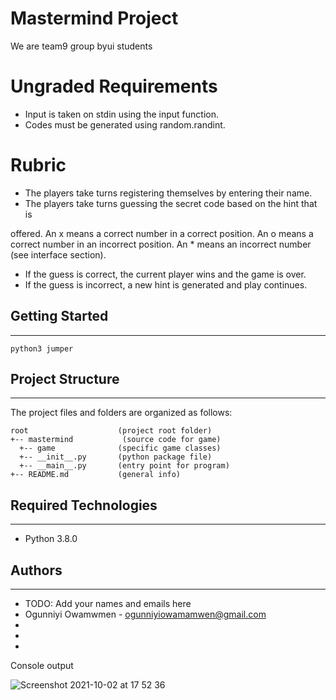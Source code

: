 # Mastermind Project

We are team9 group byui students

<h1>Ungraded Requirements</h1>
<ul>
<li>Input is taken on stdin using the input function.</li>
<li>Codes must be generated using random.randint.</li>
</ul>

<h1>Rubric</h1>
<ul>
<li>The players take turns registering themselves by entering their name.</li>
<li>The players take turns guessing the secret code based on the hint that is</li>
</ul>
offered. An x means a correct number in a correct position. An o means a
correct number in an incorrect position. An * means an incorrect number
(see interface section).

<ul>
<li>If the guess is correct, the current player wins and the game is over.</li>
<li>If the guess is incorrect, a new hint is generated and play continues.</li>
</ul>

## Getting Started

---

```
python3 jumper
```

## Project Structure

---

The project files and folders are organized as follows:

```
root                    (project root folder)
+-- mastermind           (source code for game)
  +-- game              (specific game classes)
  +-- __init__.py       (python package file)
  +-- __main__.py       (entry point for program)
+-- README.md           (general info)
```

## Required Technologies

---

- Python 3.8.0

## Authors

---

- TODO: Add your names and emails here
- Ogunniyi Owamwmen - ogunniyiowamamwen@gmail.com
-
-
-


Console output

![Screenshot 2021-10-02 at 17 52 36](https://user-images.githubusercontent.com/90800458/135723746-f221b566-01e9-46fa-b1de-f4cf564bcecd.png)
